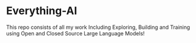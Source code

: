 # Everything-AI
This repo consists of all my work Including Exploring, Building and Training using Open and Closed Source Large Language Models!
